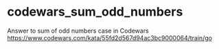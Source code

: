 # codewars_sum_odd_numbers
Answer to sum of odd numbers case in Codewars
https://www.codewars.com/kata/55fd2d567d94ac3bc9000064/train/go
